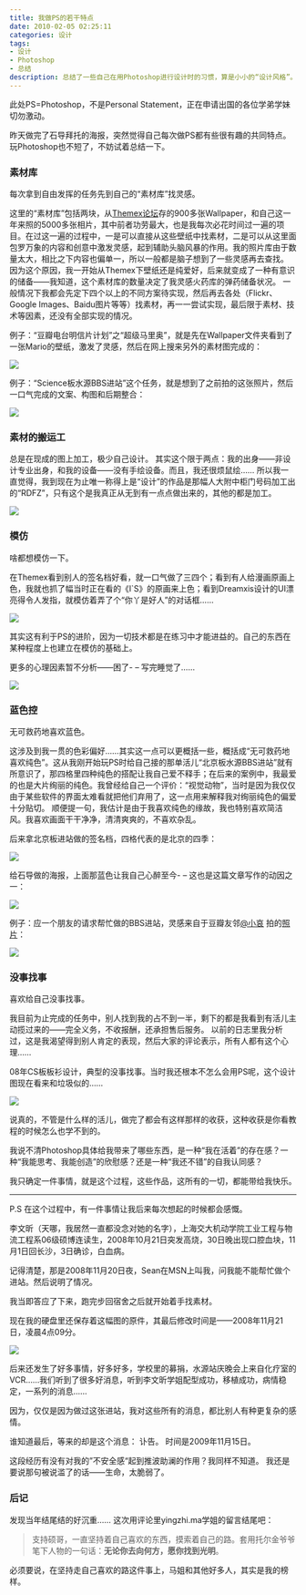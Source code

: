```yaml
---
title: 我做PS的若干特点
date: 2010-02-05 02:25:11
categories: 设计
tags: 
- 设计
- Photoshop
- 总结
description: 总结了一些自己在用Photoshop进行设计时的习惯，算是小小的“设计风格”。
---
```

此处PS=Photoshop，不是Personal Statement，正在申请出国的各位学弟学妹切勿激动。

昨天做完了石导拜托的海报，突然觉得自己每次做PS都有些很有趣的共同特点。玩Photoshop也不短了，不妨试着总结一下。

### 素材库

每次拿到自由发挥的任务先到自己的“素材库”找灵感。

这里的“素材库”包括两块，从[Themex论坛](http://bbs.themex.net/)存的900多张Wallpaper，和自己这一年来照的5000多张相片，其中前者功劳最大，也是我每次必花时间过一遍的项目。在过这一遍的过程中，一是可以直接从这些壁纸中找素材，二是可以从这里面包罗万象的内容和创意中激发灵感，起到辅助头脑风暴的作用。我的照片库由于数量太大，相比之下内容也偏单一，所以一般都是脑子想到了一些灵感再去查找。
因为这个原因，我一开始从Themex下壁纸还是纯爱好，后来就变成了一种有意识的储备——我知道，这个素材库的数量决定了我灵感火药库的弹药储备状况。
一般情况下我都会先定下四个以上的不同方案待实现，然后再去各处（Flickr、Google Images、Baidu图片等等）找素材，再一一尝试实现，最后限于素材、技术等因素，还没有全部实现的情况。

例子：“豆瓣电台明信片计划”之“超级马里奥”，就是先在Wallpaper文件夹看到了一张Mario的壁纸，激发了灵感，然后在网上搜来另外的素材图完成的：

![](http://ww3.sinaimg.cn/mw690/5613ec79gw1f7wh5zhcwtj21d80ygdm7.jpg)


例子：“Science板水源BBS进站”这个任务，就是想到了之前拍的这张照片，然后一口气完成的文案、构图和后期整合：

![](http://ww1.sinaimg.cn/large/5613ec79gw1f7wh6l9m6gj20jg0b4dkk.jpg)

### 素材的搬运工

总是在现成的图上加工，极少自己设计。
其实这个限于两点：我的出身——非设计专业出身，和我的设备——没有手绘设备。而且，我还很烦鼠绘……
所以我一直觉得，我到现在为止唯一称得上是“设计”的作品是那幅人大附中柜门号码加工出的“RDFZ”，只有这个是我真正从无到有一点点做出来的，其他的都是加工。

![](http://ww3.sinaimg.cn/large/5613ec79gw1f7wh7j8rrwj20iw07sab4.jpg)

### 模仿

啥都想模仿一下。

在Themex看到别人的签名档好看，就一口气做了三四个；看到有人给漫画原画上色，我就也抓了幅当时正在看的《I\`S》的原画来上色；看到Dreamxis设计的UI漂亮得令人发指，就模仿着弄了个“你丫是好人”的对话框……

![](http://ww3.sinaimg.cn/large/5613ec79gw1f7wh8rdvnkj20i208c0u9.jpg)

其实这有利于PS的进阶，因为一切技术都是在练习中才能进益的。自己的东西在某种程度上也建立在模仿的基础上。

更多的心理因素暂不分析——困了- – 写完睡觉了……

![](http://ww1.sinaimg.cn/mw690/5613ec79gw1f7wh9bo4tgj21560uttrb.jpg)

### 蓝色控

无可救药地喜欢蓝色。

这涉及到我一贯的色彩偏好……其实这一点可以更概括一些，概括成“无可救药地喜欢纯色”。这从我刚开始玩PS时给自己接的那单活儿“北京板水源BBS进站”就有所意识了，那四格里四种纯色的搭配让我自己爱不释手；在后来的案例中，我最爱的也是大片绚丽的纯色。我曾经给自己一个评价：“视觉动物”，当时是因为我仅仅由于某些软件的界面太难看就把他们弃用了，这一点用来解释我对绚丽纯色的偏爱十分贴切。
顺便提一句，我估计是由于我喜欢纯色的缘故，我也特别喜欢简洁风。我喜欢画面干干净净，清清爽爽的，不喜欢杂乱。

后来拿北京板进站做的签名档，四格代表的是北京的四季：

![](http://ww3.sinaimg.cn/large/5613ec79gw1f7whac3gtkj20go046dh2.jpg)


给石导做的海报，上面那蓝色让我自己心醉至今- – 这也是这篇文章写作的动因之一：

![](http://ww4.sinaimg.cn/large/5613ec79gw1f7whhk14fxj20ci0goq4w.jpg)


例子：应一个朋友的请求帮忙做的BBS进站，灵感来自于豆瓣友邻[@小哀](https://www.douban.com/people/hayibala/) 拍的[照片](https://www.douban.com/note/35071692/)：

![](http://ww3.sinaimg.cn/large/5613ec79gw1f7whjkrpfbj20jg0b4n0p.jpg)

### 没事找事

喜欢给自己没事找事。

我目前为止完成的任务中，别人找到我的占不到一半，剩下的都是我看到有活儿主动揽过来的——完全义务，不收报酬，还承担售后服务。
以前的日志里我分析过，这是我渴望得到别人肯定的表现，然后大家的评论表示，所有人都有这个心理……

08年CS板板衫设计，典型的没事找事。当时我还根本不怎么会用PS呢，这个设计图现在看来和垃圾似的……

![](http://ww3.sinaimg.cn/large/5613ec79gw1f7whm54zk7j20b209k3yp.jpg)

说真的，不管是什么样的活儿，做完了都会有这样那样的收获，这种收获是你看教程的时候怎么也学不到的。

我说不清Photoshop具体给我带来了哪些东西，是一种“我在活着”的存在感？一种“我能思考、我能创造”的欣慰感？还是一种“我还不错”的自我认同感？

我只确定一件事情，就是这个过程，这些作品，这所有的一切，都能带给我快乐。

---

P.S 在这个过程中，有一件事情让我后来每次想起的时候都会感慨。

李文昕（天哪，我居然一直都没念对她的名字），上海交大机动学院工业工程与物流工程系06级硕博连读生，2008年10月21日突发高烧，30日晚出现口腔血块，11月1日回长沙，3日确诊，白血病。

记得清楚，那是2008年11月20日夜，Sean在MSN上叫我，问我能不能帮忙做个进站。然后说明了情况。

我当即答应了下来，跑完步回宿舍之后就开始着手找素材。

现在我的硬盘里还保存着这幅图的原件，其最后修改时间是——2008年11月21日，凌晨4点09分。

![](http://ww3.sinaimg.cn/large/5613ec79gw1f7whn4p0qxj20jg0b4n04.jpg)

后来还发生了好多事情，好多好多，学校里的募捐，水源站庆晚会上来自化疗室的VCR……我们听到了很多好消息，听到李文昕学姐配型成功，移植成功，病情稳定，一系列的消息……

因为，仅仅是因为做过这张进站，我对这些所有的消息，都比别人有种更复杂的感情。

谁知道最后，等来的却是这个消息：
讣告。
时间是2009年11月15日。

这段经历有没有对我的”不安全感“起到推波助澜的作用？我同样不知道。
我还是要说那句被说滥了的话——生命，太脆弱了。


### 后记

发现当年结尾结的好沉重……
这次用评论里yingzhi.ma学姐的留言结尾吧：

> 支持硕哥，一直坚持着自己喜欢的东西，摸索着自己的路。套用托尔金爷爷笔下人物的一句话：__无论你去向何方，愿你找到光明__。

必须要说，在坚持走自己喜欢的路这件事上，马姐和其他好多人，其实是我的榜样。